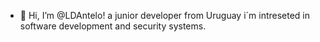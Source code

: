 - 👋 Hi, I’m @LDAntelo! a junior developer from Uruguay
i´m intreseted in software development and security systems.
